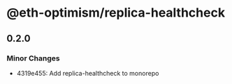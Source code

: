# @eth-optimism/replica-healthcheck

## 0.2.0
### Minor Changes

- 4319e455: Add replica-healthcheck to monorepo
